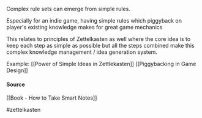 Complex rule sets can emerge from simple rules.

Especially for an indie game, having simple rules which piggyback on player's existing knowledge makes for great game mechanics

This relates to principles of Zettelkasten as well where the core idea is to keep each step as simple as possible but all the steps combined make this complex knowledge management / idea generation system.

Example:
[[Power of Simple Ideas in Zettlekasten]]
[[Piggybacking in Game Design]]

#### Source
[[Book - How to Take Smart Notes]]

#zettelkasten